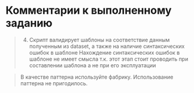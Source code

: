 # Комментарии к выполненному заданию 


> 4. Скрипт валидирует шаблоны на соответствие данным полученным из dataset, а также на наличие синтаксических ошибок в шаблоне
Нахождение синтаксических ошибок в шаблоне не имеет смысла т.к. этот этап стоит проводить при составлении шаблона а не при его эксплуатации

> В качестве паттерна используйте фабрику.
Использование паттерна не пригодилось.
